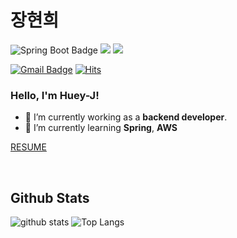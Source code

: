 
# 장현희

![Spring Boot Badge](https://img.shields.io/badge/SpringBoot-6DB33F?style=round-square&logo=Spring&logoColor=white)
<img src="https://img.shields.io/badge/Amazon AWS-232F3E?style=round-square&logo=amazonaws&logoColor=white"/>
<img src="https://img.shields.io/badge/MySQL-4479A1?style=round-square&logo=MySQL&logoColor=white"/>

[![Gmail Badge](https://img.shields.io/badge/Gmail-d14836?style=flat-square&logo=Gmail&logoColor=white&link=mailto:wkdgus7113@gmail.com)](mailto:wkdgus7113@gmail.com)
[![Hits](https://hits.seeyoufarm.com/api/count/incr/badge.svg?url=https%3A%2F%2Fgithub.com%2F%2520huey-J&count_bg=%23B2B2B2&title_bg=%23555555&icon=darkreader.svg&icon_color=%23EFEFEF&title=Visitors&edge_flat=true)](https://hits.seeyoufarm.com)

### Hello, I'm Huey-J! 

- 🔭 I’m currently working as a **backend developer**.
- 🌱 I’m currently learning **Spring**, **AWS**

[RESUME](https://www.figma.com/design/wV739v4d2NIxGgQxsTGngb/%EC%9D%B4%EB%A0%A5%EC%84%9C-%EA%B3%B5%EA%B0%9C%EC%9A%A9?node-id=0-1&t=QPS2f85oN59UFj1p-1)

<br>

## Github Stats  

<div>
  
  ![github stats](https://github-readme-stats.vercel.app/api?username=huey-j)
  ![Top Langs](https://github-readme-stats.vercel.app/api/top-langs/?username=huey-j&layout=compact&exclude_repo=Sasohan.com,django_practice)

</div>
